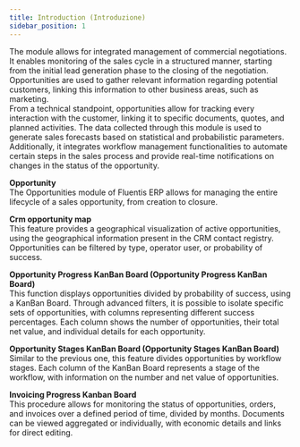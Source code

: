 ```yaml
---
title: Introduction (Introduzione)
sidebar_position: 1
---
```


The module allows for integrated management of commercial negotiations. It enables monitoring of the sales cycle in a structured manner, starting from the initial lead generation phase to the closing of the negotiation. Opportunities are used to gather relevant information regarding potential customers, linking this information to other business areas, such as marketing.         
From a technical standpoint, opportunities allow for tracking every interaction with the customer, linking it to specific documents, quotes, and planned activities. The data collected through this module is used to generate sales forecasts based on statistical and probabilistic parameters. Additionally, it integrates workflow management functionalities to automate certain steps in the sales process and provide real-time notifications on changes in the status of the opportunity.         

**Opportunity**       
The Opportunities module of Fluentis ERP allows for managing the entire lifecycle of a sales opportunity, from creation to closure.       

**Crm opportunity map**       
This feature provides a geographical visualization of active opportunities, using the geographical information present in the CRM contact registry. Opportunities can be filtered by type, operator user, or probability of success.     

**Opportunity Progress KanBan Board (Opportunity Progress KanBan Board)**     
This function displays opportunities divided by probability of success, using a KanBan Board. Through advanced filters, it is possible to isolate specific sets of opportunities, with columns representing different success percentages. Each column shows the number of opportunities, their total net value, and individual details for each opportunity.       

**Opportunity Stages KanBan Board (Opportunity Stages KanBan Board)**      
Similar to the previous one, this feature divides opportunities by workflow stages. Each column of the KanBan Board represents a stage of the workflow, with information on the number and net value of opportunities.      

**Invoicing Progress Kanban Board**       
This procedure allows for monitoring the status of opportunities, orders, and invoices over a defined period of time, divided by months. Documents can be viewed aggregated or individually, with economic details and links for direct editing.